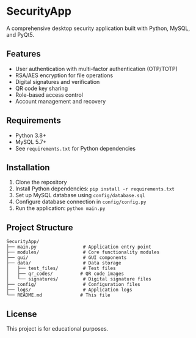 # SecurityApp

A comprehensive desktop security application built with Python, MySQL, and PyQt5.

## Features

- User authentication with multi-factor authentication (OTP/TOTP)
- RSA/AES encryption for file operations
- Digital signatures and verification
- QR code key sharing
- Role-based access control
- Account management and recovery

## Requirements

- Python 3.8+
- MySQL 5.7+
- See `requirements.txt` for Python dependencies

## Installation

1. Clone the repository
2. Install Python dependencies: `pip install -r requirements.txt`
3. Set up MySQL database using `config/database.sql`
4. Configure database connection in `config/config.py`
5. Run the application: `python main.py`

## Project Structure

```
SecurityApp/
├── main.py                 # Application entry point
├── modules/                # Core functionality modules
├── gui/                    # GUI components
├── data/                   # Data storage
│   ├── test_files/         # Test files
│   ├── qr_codes/          # QR code images
│   └── signatures/         # Digital signature files
├── config/                 # Configuration files
├── logs/                   # Application logs
└── README.md              # This file
```

## License

This project is for educational purposes.
